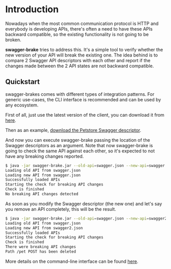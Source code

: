 # Introduction

Nowadays when the most common communication protocol is HTTP and everybody is developing APIs, 
there's often a need to have these APIs backward compatible, so the existing functionality is
not going to be broken. 

**swagger-brake** tries to address this. It's a simple tool to verify whether the new version of 
your API will break the existing one. The idea behind is to compare 2 Swagger API descriptors 
with each other and report if the changes made between the 2 API states are not backward
compatible.

## Quickstart

swagger-brakes comes with different types of integration patterns. For generic use-cases, the
CLI interface is recommended and can be used by any ecosystem.

First of all, just use the latest version of the client, you can download it from 
[here](https://github.com/redskap/swagger-brake/releases).

Then as an example, [download the Petstore Swagger descriptor](https://petstore.swagger.io/v2/swagger.json).

And now you can execute swagger-brake passing the location of the Swagger descriptors as an argument. 
Note that now swagger-brake is going to check the same API against each other, 
so it's expected to not have any breaking changes reported.

```bash
$ java -jar swagger-brake.jar --old-api=swagger.json --new-api=swagger.json
Loading old API from swagger.json
Loading new API from swagger.json
Successfully loaded APIs
Starting the check for breaking API changes
Check is finished
No breaking API changes detected
```

As soon as you modify the Swagger descriptor (the new one) and let's say you remove an API
completely, this will be the result.

```bash
$ java -jar swagger-brake.jar --old-api=swagger.json --new-api=swagger2.json
Loading old API from swagger.json
Loading new API from swagger2.json
Successfully loaded APIs
Starting the check for breaking API changes
Check is finished
There were breaking API changes
Path /pet POST has been deleted
```

More details on the command-line interface can be found [here](../cli/README.md).